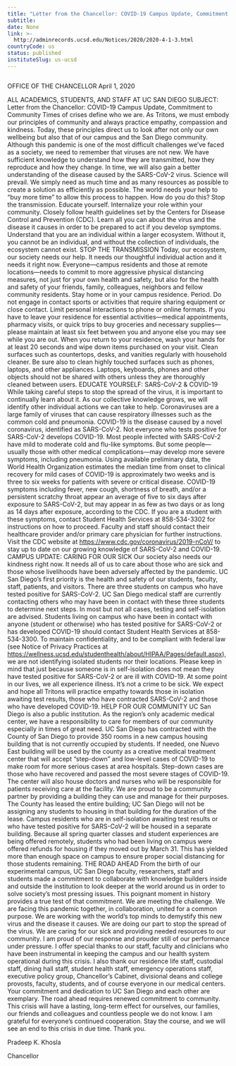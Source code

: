 ```yaml
---
title: "Letter from the Chancellor: COVID-19 Campus Update, Commitment to Community"
subtitle: 
date: None
link: >-
  http://adminrecords.ucsd.edu/Notices/2020/2020-4-1-3.html
countryCode: us
status: published
instituteSlug: us-ucsd
---
```

![]()

OFFICE OF THE CHANCELLOR April 1, 2020

ALL ACADEMICS, STUDENTS, AND STAFF AT UC SAN DIEGO SUBJECT: Letter from the Chancellor: COVID-19 Campus Update, Commitment to Community Times of crises define who we are. As Tritons, we must embody our principles of community and always practice empathy, compassion and kindness. Today, these principles direct us to look after not only our own wellbeing but also that of our campus and the San Diego community. Although this pandemic is one of the most difficult challenges we’ve faced as a society, we need to remember that viruses are not new. We have sufficient knowledge to understand how they are transmitted, how they reproduce and how they change. In time, we will also gain a better understanding of the disease caused by the SARS-CoV-2 virus. Science will prevail. We simply need as much time and as many resources as possible to create a solution as efficiently as possible. The world needs your help to “buy more time” to allow this process to happen. How do you do this? Stop the transmission. Educate yourself. Internalize your role within your community. Closely follow health guidelines set by the Centers for Disease Control and Prevention (CDC). Learn all you can about the virus and the disease it causes in order to be prepared to act if you develop symptoms. Understand that you are an individual within a larger ecosystem. Without it, you cannot be an individual, and without the collection of individuals, the ecosystem cannot exist. STOP THE TRANSMISSION Today, our ecosystem, our society needs our help. It needs our thoughtful individual action and it needs it right now. Everyone—campus residents and those at remote locations—needs to commit to more aggressive physical distancing measures, not just for your own health and safety, but also for the health and safety of your friends, family, colleagues, neighbors and fellow community residents. Stay home or in your campus residence. Period. Do not engage in contact sports or activities that require sharing equipment or close contact. Limit personal interactions to phone or online formats. If you have to leave your residence for essential activities—medical appointments, pharmacy visits, or quick trips to buy groceries and necessary supplies—please maintain at least six feet between you and anyone else you may see while you are out. When you return to your residence, wash your hands for at least 20 seconds and wipe down items purchased on your visit. Clean surfaces such as countertops, desks, and vanities regularly with household cleaner. Be sure also to clean highly touched surfaces such as phones, laptops, and other appliances. Laptops, keyboards, phones and other objects should not be shared with others unless they are thoroughly cleaned between users. EDUCATE YOURSELF: SARS-CoV-2 & COVID-19 While taking careful steps to stop the spread of the virus, it is important to continually learn about it. As our collective knowledge grows, we will identify other individual actions we can take to help. Coronaviruses are a large family of viruses that can cause respiratory illnesses such as the common cold and pneumonia. COVID-19 is the disease caused by a novel coronavirus, identified as SARS-CoV-2. Not everyone who tests positive for SARS-CoV-2 develops COVID-19. Most people infected with SARS-CoV-2 have mild to moderate cold and flu-like symptoms. But some people—usually those with other medical complications—may develop more severe symptoms, including pneumonia. Using available preliminary data, the World Health Organization estimates the median time from onset to clinical recovery for mild cases of COVID-19 is approximately two weeks and is three to six weeks for patients with severe or critical disease. COVID-19 symptoms including fever, new cough, shortness of breath, and/or a persistent scratchy throat appear an average of five to six days after exposure to SARS-CoV-2, but may appear in as few as two days or as long as 14 days after exposure, according to the CDC. If you are a student with these symptoms, contact Student Health Services at 858-534-3302 for instructions on how to proceed. Faculty and staff should contact their healthcare provider and/or primary care physician for further instructions. Visit the CDC website at https://www.cdc.gov/coronavirus/2019-nCoV/ to stay up to date on our growing knowledge of SARS-CoV-2 and COVID-19. CAMPUS UPDATE: CARING FOR OUR SICK Our society also needs our kindness right now. It needs all of us to care about those who are sick and those whose livelihoods have been adversely affected by the pandemic. UC San Diego’s first priority is the health and safety of our students, faculty, staff, patients, and visitors. There are three students on campus who have tested positive for SARS-CoV-2. UC San Diego medical staff are currently contacting others who may have been in contact with these three students to determine next steps. In most but not all cases, testing and self-isolation are advised. Students living on campus who have been in contact with anyone (student or otherwise) who has tested positive for SARS-CoV-2 or has developed COVID-19 should contact Student Health Services at 858-534-3300. To maintain confidentiality, and to be compliant with federal law (see Notice of Privacy Practices at https://wellness.ucsd.edu/studenthealth/about/HIPAA/Pages/default.aspx), we are not identifying isolated students nor their locations. Please keep in mind that just because someone is in self-isolation does not mean they have tested positive for SARS-CoV-2 or are ill with COVID-19. At some point in our lives, we all experience illness. It’s not a crime to be sick. We expect and hope all Tritons will practice empathy towards those in isolation awaiting test results, those who have contracted SARS-CoV-2 and those who have developed COVID-19. HELP FOR OUR COMMUNITY UC San Diego is also a public institution. As the region’s only academic medical center, we have a responsibility to care for members of our community especially in times of great need. UC San Diego has contracted with the County of San Diego to provide 350 rooms in a new campus housing building that is not currently occupied by students. If needed, one Nuevo East building will be used by the county as a creative medical treatment center that will accept “step-down” and low-level cases of COVID-19 to make room for more serious cases at area hospitals. Step-down cases are those who have recovered and passed the most severe stages of COVID-19. The center will also house doctors and nurses who will be responsible for patients receiving care at the facility. We are proud to be a community partner by providing a building they can use and manage for their purposes. The County has leased the entire building; UC San Diego will not be assigning any students to housing in that building for the duration of the lease. Campus residents who are in self-isolation awaiting test results or who have tested positive for SARS-CoV-2 will be housed in a separate building. Because all spring quarter classes and student experiences are being offered remotely, students who had been living on campus were offered refunds for housing if they moved out by March 31. This has yielded more than enough space on campus to ensure proper social distancing for those students remaining. THE ROAD AHEAD From the birth of our experimental campus, UC San Diego faculty, researchers, staff and students made a commitment to collaborate with knowledge builders inside and outside the institution to look deeper at the world around us in order to solve society’s most pressing issues. This poignant moment in history provides a true test of that commitment. We are meeting the challenge. We are facing this pandemic together, in collaboration, united for a common purpose. We are working with the world’s top minds to demystify this new virus and the disease it causes. We are doing our part to stop the spread of the virus. We are caring for our sick and providing needed resources to our community. I am proud of our response and prouder still of our performance under pressure. I offer special thanks to our staff, faculty and clinicians who have been instrumental in keeping the campus and our health system operational during this crisis. I also thank our residence life staff, custodial staff, dining hall staff, student health staff, emergency operations staff, executive policy group, Chancellor’s Cabinet, divisional deans and college provosts, faculty, students, and of course everyone in our medical centers. Your commitment and dedication to UC San Diego and each other are exemplary. The road ahead requires renewed commitment to community. This crisis will have a lasting, long-term effect for ourselves, our families, our friends and colleagues and countless people we do not know. I am grateful for everyone’s continued cooperation. Stay the course, and we will see an end to this crisis in due time. Thank you.



Pradeep K. Khosla

Chancellor